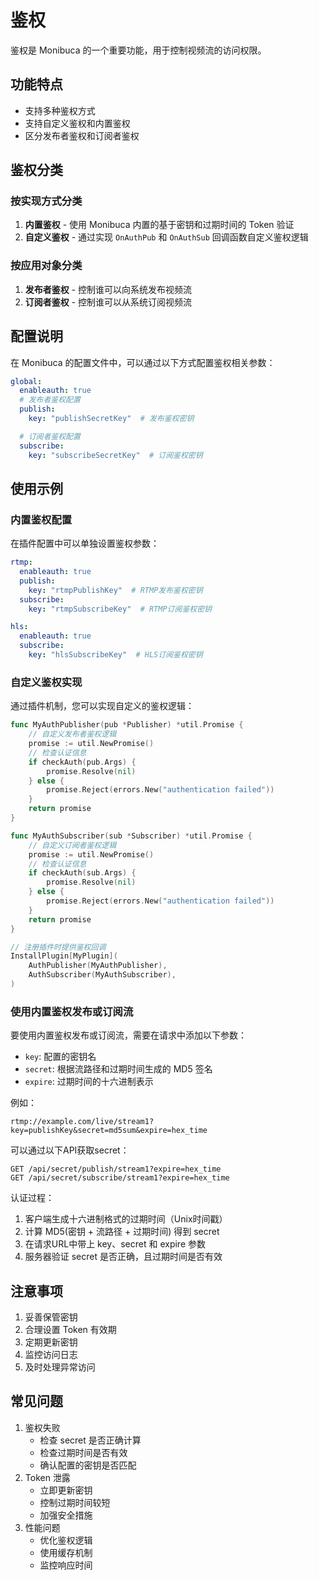 # 鉴权
鉴权是 Monibuca 的一个重要功能，用于控制视频流的访问权限。

## 功能特点
- 支持多种鉴权方式
- 支持自定义鉴权和内置鉴权
- 区分发布者鉴权和订阅者鉴权

## 鉴权分类

### 按实现方式分类
1. **内置鉴权** - 使用 Monibuca 内置的基于密钥和过期时间的 Token 验证
2. **自定义鉴权** - 通过实现 `OnAuthPub` 和 `OnAuthSub` 回调函数自定义鉴权逻辑

### 按应用对象分类
1. **发布者鉴权** - 控制谁可以向系统发布视频流
2. **订阅者鉴权** - 控制谁可以从系统订阅视频流

## 配置说明
在 Monibuca 的配置文件中，可以通过以下方式配置鉴权相关参数：

```yaml
global:
  enableauth: true
  # 发布者鉴权配置
  publish:
    key: "publishSecretKey"  # 发布鉴权密钥

  # 订阅者鉴权配置
  subscribe:
    key: "subscribeSecretKey"  # 订阅鉴权密钥
```

## 使用示例

### 内置鉴权配置
在插件配置中可以单独设置鉴权参数：

```yaml
rtmp:
  enableauth: true
  publish:
    key: "rtmpPublishKey"  # RTMP发布鉴权密钥
  subscribe:
    key: "rtmpSubscribeKey"  # RTMP订阅鉴权密钥

hls:
  enableauth: true
  subscribe:
    key: "hlsSubscribeKey"  # HLS订阅鉴权密钥
```

### 自定义鉴权实现
通过插件机制，您可以实现自定义的鉴权逻辑：

```go
func MyAuthPublisher(pub *Publisher) *util.Promise {
    // 自定义发布者鉴权逻辑
    promise := util.NewPromise()
    // 检查认证信息
    if checkAuth(pub.Args) {
        promise.Resolve(nil)
    } else {
        promise.Reject(errors.New("authentication failed"))
    }
    return promise
}

func MyAuthSubscriber(sub *Subscriber) *util.Promise {
    // 自定义订阅者鉴权逻辑
    promise := util.NewPromise()
    // 检查认证信息
    if checkAuth(sub.Args) {
        promise.Resolve(nil)
    } else {
        promise.Reject(errors.New("authentication failed"))
    }
    return promise
}

// 注册插件时提供鉴权回调
InstallPlugin[MyPlugin](
    AuthPublisher(MyAuthPublisher),
    AuthSubscriber(MyAuthSubscriber),
)
```

### 使用内置鉴权发布或订阅流
要使用内置鉴权发布或订阅流，需要在请求中添加以下参数：

- `key`: 配置的密钥名
- `secret`: 根据流路径和过期时间生成的 MD5 签名
- `expire`: 过期时间的十六进制表示

例如：
```
rtmp://example.com/live/stream1?key=publishKey&secret=md5sum&expire=hex_time
```

可以通过以下API获取secret：
```
GET /api/secret/publish/stream1?expire=hex_time
GET /api/secret/subscribe/stream1?expire=hex_time
```

认证过程：
1. 客户端生成十六进制格式的过期时间（Unix时间戳）
2. 计算 MD5(密钥 + 流路径 + 过期时间) 得到 secret
3. 在请求URL中带上 key、secret 和 expire 参数
4. 服务器验证 secret 是否正确，且过期时间是否有效

## 注意事项
1. 妥善保管密钥
2. 合理设置 Token 有效期
3. 定期更新密钥
4. 监控访问日志
5. 及时处理异常访问

## 常见问题
1. 鉴权失败
   - 检查 secret 是否正确计算
   - 检查过期时间是否有效
   - 确认配置的密钥是否匹配
2. Token 泄露
   - 立即更新密钥
   - 控制过期时间较短
   - 加强安全措施
3. 性能问题
   - 优化鉴权逻辑
   - 使用缓存机制
   - 监控响应时间